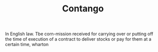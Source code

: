 ---
title: Contango
letter: C
permalink: "/definitions/bld-contango.html"
body: In English law. Tbe corn-mission received for carrying over or putting off the
  time of execution of a contract to deliver stocks or pay for them at a certain time,
  wharton
published_at: '2018-07-07'
source: Black's Law Dictionary 2nd Ed (1910)
layout: post
---